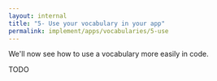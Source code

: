 ```yaml
---
layout: internal
title: "5- Use your vocabulary in your app"
permalink: implement/apps/vocabularies/5-use
---
```


We'll now see how to use a vocabulary more easily in code.

TODO  
